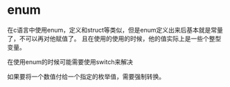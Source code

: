 enum
====

在c语言中使用enum，定义和struct等类似，但是enum定义出来后基本就是常量了，不可以再对他赋值了。
且在使用的使用的时候，他的值实际上是一些个整型变量。

在使用enum的时候可能需要使用switch来解决

如果要将一个数值付给一个指定的枚举值，需要强制转换。
